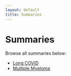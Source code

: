 ```yaml
---
layout: default
title: Summaries
---
```

# Summaries
Browse all summaries below:

- [Long COVID](Long_COVID)  
- [Multiple Myeloma](Multiple_Myeloma)
